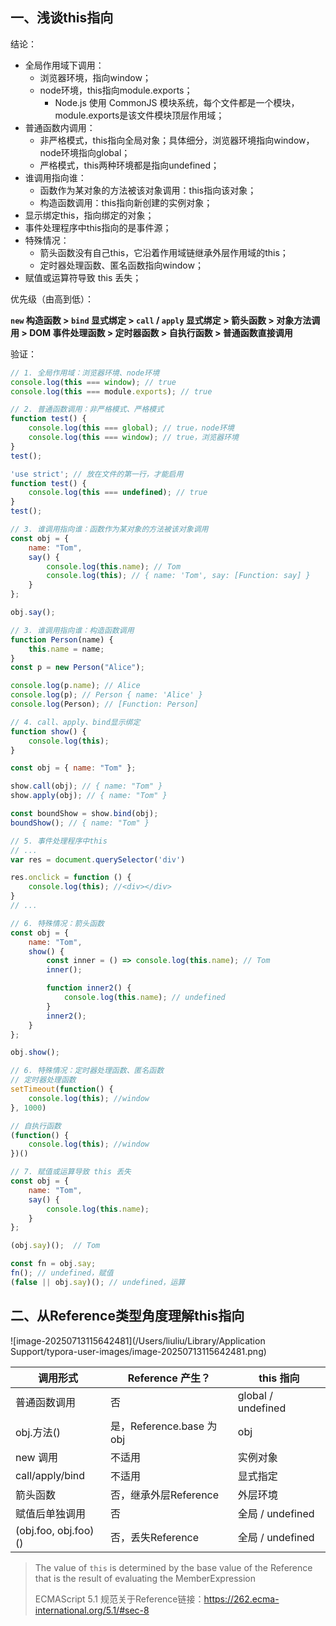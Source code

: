## 一、浅谈this指向

结论：

- 全局作用域下调用：
  - 浏览器环境，指向window；
  - node环境，this指向module.exports；
    - Node.js 使用 CommonJS 模块系统，每个文件都是一个模块，module.exports是该文件模块顶层作用域；
- 普通函数内调用：
  - 非严格模式，this指向全局对象；具体细分，浏览器环境指向window，node环境指向global；
  - 严格模式，this两种环境都是指向undefined；
- 谁调用指向谁：
  - 函数作为某对象的方法被该对象调用：this指向该对象；
  - 构造函数调用：this指向新创建的实例对象；
- 显示绑定this，指向绑定的对象；
- 事件处理程序中this指向的是事件源；
- 特殊情况：
  - 箭头函数没有自己this，它沿着作用域链继承外层作用域的this；
  - 定时器处理函数、匿名函数指向window；
- 赋值或运算符导致 this 丢失；

优先级（由高到低）：

**`new` 构造函数 > `bind` 显式绑定 > `call` / `apply` 显式绑定 > 箭头函数 > 对象方法调用 > DOM 事件处理函数 > 定时器函数 > 自执行函数 > 普通函数直接调用**

验证：

```js
// 1. 全局作用域：浏览器环境、node环境
console.log(this === window); // true
console.log(this === module.exports); // true

// 2. 普通函数调用：非严格模式、严格模式
function test() {
    console.log(this === global); // true，node环境
    console.log(this === window); // true，浏览器环境
}
test();

'use strict'; // 放在文件的第一行，才能启用
function test() {
    console.log(this === undefined); // true
}
test();

// 3. 谁调用指向谁：函数作为某对象的方法被该对象调用
const obj = {
    name: "Tom",
    say() {
        console.log(this.name); // Tom
        console.log(this); // { name: 'Tom', say: [Function: say] }
    }
};

obj.say();

// 3. 谁调用指向谁：构造函数调用
function Person(name) {
    this.name = name;
}
const p = new Person("Alice");

console.log(p.name); // Alice
console.log(p); // Person { name: 'Alice' }
console.log(Person); // [Function: Person]

// 4. call、apply、bind显示绑定
function show() {
    console.log(this);
}

const obj = { name: "Tom" };

show.call(obj); // { name: "Tom" }
show.apply(obj); // { name: "Tom" }

const boundShow = show.bind(obj);
boundShow(); // { name: "Tom" }

// 5. 事件处理程序中this
// ...
var res = document.querySelector('div')

res.onclick = function () {
    console.log(this); //<div></div>
}
// ...

// 6. 特殊情况：箭头函数
const obj = {
    name: "Tom",
    show() {
        const inner = () => console.log(this.name); // Tom
        inner();

        function inner2() {
            console.log(this.name); // undefined
        }
        inner2();     
    }
};

obj.show();

// 6. 特殊情况：定时器处理函数、匿名函数
// 定时器处理函数
setTimeout(function() {
    console.log(this); //window
}, 1000)

// 自执行函数
(function() {
    console.log(this); //window
})()

// 7. 赋值或运算导致 this 丢失
const obj = {
    name: "Tom",
    say() {
        console.log(this.name);
    }
};

(obj.say)();  // Tom

const fn = obj.say;
fn(); // undefined，赋值
(false || obj.say)(); // undefined，运算
```

## 二、从Reference类型角度理解this指向

![image-20250713115642481](/Users/liuliu/Library/Application Support/typora-user-images/image-20250713115642481.png)

| 调用形式             | Reference 产生？         | this 指向          |
| -------------------- | ------------------------ | ------------------ |
| 普通函数调用         | 否                       | global / undefined |
| obj.方法()           | 是，Reference.base 为obj | obj                |
| new 调用             | 不适用                   | 实例对象           |
| call/apply/bind      | 不适用                   | 显式指定           |
| 箭头函数             | 否，继承外层Reference    | 外层环境           |
| 赋值后单独调用       | 否                       | 全局 / undefined   |
| (obj.foo, obj.foo)() | 否，丢失Reference        | 全局 / undefined   |

> The value of `this` is determined by the base value of the Reference that is the result of evaluating the MemberExpression
>
> ECMAScript 5.1 规范关于Reference链接：https://262.ecma-international.org/5.1/#sec-8
